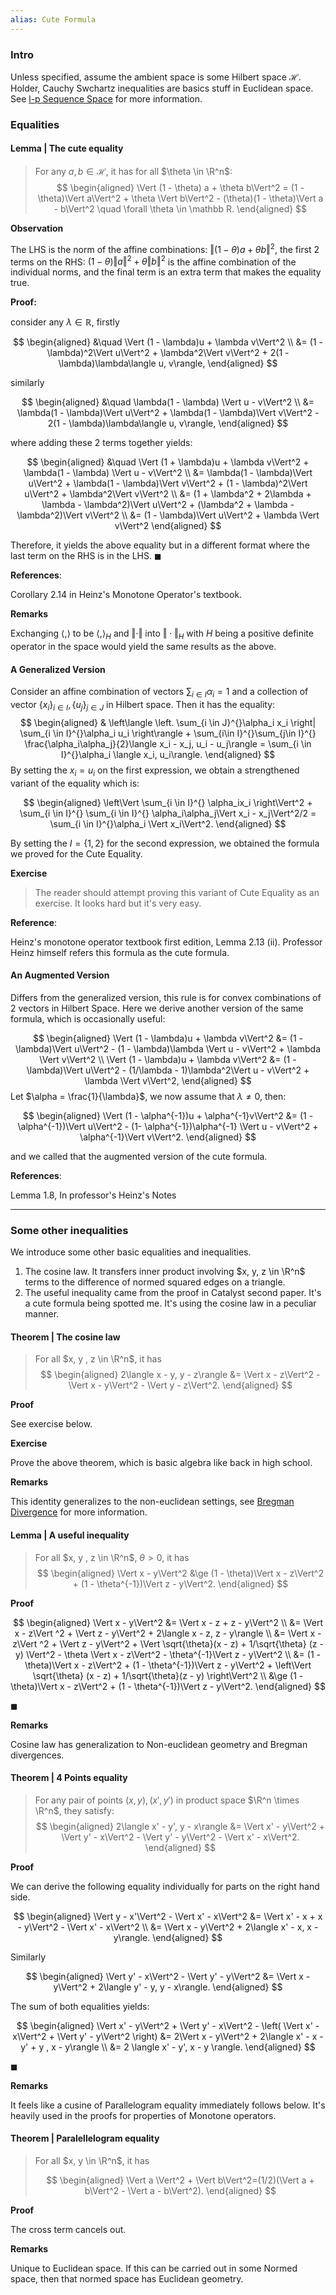 ```yaml
---
alias: Cute Formula
---
```

### **Intro**

Unless specified, assume the ambient space is some Hilbert space $\mathcal H$. 
Holder, Cauchy Swchartz inequalities are basics stuff in Euclidean space. 
See [l-p Sequence Space](../../MATH%20601%20Functional%20Analysis,%20Measure%20Theory/l-p%20Sequence%20Space.md) for more information. 



### **Equalities**

#### **Lemma | The cute equality**
> For any $a, b \in \mathcal H$, it has for all $\theta \in \R^n$: 
> $$
> \begin{aligned}
>     \Vert (1 - \theta) a + \theta b\Vert^2 = (1 - \theta)\Vert  a\Vert^2 + \theta \Vert b\Vert^2 - 
>     (\theta)(1 - \theta)\Vert a - b\Vert^2 \quad \forall \theta \in \mathbb R. 
> \end{aligned}
> $$


**Observation**

The LHS is the norm of the affine combinations: $\Vert (1 - \theta) a + \theta b\Vert^2$, the first 2 terms on the RHS: $(1 - \theta)\Vert  a\Vert^2 + \theta \Vert b\Vert^2$ is the affine combination of the individual norms, and the final term is an extra term that makes the equality true. 

**Proof:** 

consider any $\lambda \in \mathbb R$, firstly

$$
\begin{aligned}
    &\quad \Vert (1 - \lambda)u + \lambda v\Vert^2 
    \\
    &= 
    (1 - \lambda)^2\Vert u\Vert^2 + 
    \lambda^2\Vert v\Vert^2 + 2(1 - \lambda)\lambda\langle u, v\rangle, 
\end{aligned}
$$

similarly

$$
\begin{aligned}
    &\quad \lambda(1 - \lambda) \Vert u - v\Vert^2
    \\
    &= 
    \lambda(1 - \lambda)\Vert u\Vert^2 + 
    \lambda(1 - \lambda)\Vert v\Vert^2 - 
    2(1 - \lambda)\lambda\langle u, v\rangle, 
\end{aligned}
$$

where adding these 2 terms together yields: 

$$
\begin{aligned}
    &\quad 
    \Vert (1 + \lambda)u + \lambda v\Vert^2 + \lambda(1 - \lambda)
    \Vert u - v\Vert^2
    \\
    &= 
    \lambda(1 - \lambda)\Vert u\Vert^2 + 
    \lambda(1 - \lambda)\Vert v\Vert^2 
    + 
    (1 - \lambda)^2\Vert u\Vert^2 + 
    \lambda^2\Vert v\Vert^2
    \\
    &= 
    (1 + \lambda^2 + 2\lambda + \lambda - \lambda^2)\Vert u\Vert^2
    + 
    (\lambda^2 + \lambda - \lambda^2)\Vert v\Vert^2
    \\
    &= 
    (1 - \lambda)\Vert u\Vert^2 + \lambda \Vert v\Vert^2
\end{aligned}
$$

Therefore, it yields the above equality but in a different format where the last term on the RHS is in the LHS. $\blacksquare$

**References**: 

Corollary 2.14 in Heinz's Monotone Operator's textbook. 

**Remarks**

Exchanging $\langle ,\rangle$ to be $\langle ,\rangle_H$ and $\Vert \cdot\Vert$ into $\Vert \cdot\Vert_H$ with $H$ being a positive definite operator in the space would yield the same results as the above. 


#### **A Generalized Version**

Consider an affine combination of vectors $\sum_{i\in I} \alpha_i = 1$ and a collection of vector $\{x_i\}_{i \in I}, \{u_j\}_{j \in J}$ in Hilbert space. 
Then it has the equality: 
$$
\begin{aligned}
    &
    \left\langle 
        \left.
        \sum_{i \in J}^{}\alpha_i x_i
        \right|
        \sum_{i \in I}^{}\alpha_i u_i
    \right\rangle +
    \sum_{i\in I}^{}\sum_{j\in I}^{}
        \frac{\alpha_i\alpha_j}{2}\langle x_i - x_j, u_i - u_j\rangle
    = 
    \sum_{i \in I}^{}\alpha_i \langle x_i, u_i\rangle. 
\end{aligned}
$$
By setting the $x_i = u_i$ on the first expression, we obtain a strengthened variant of the equality which is: 

$$
\begin{aligned}
    \left\Vert \sum_{i \in I}^{}
        \alpha_ix_i
    \right\Vert^2
    + 
    \sum_{i \in I}^{}
        \sum_{i \in I}^{}
            \alpha_i\alpha_j\Vert x_i - x_j\Vert^2/2
    = 
    \sum_{i \in I}^{}\alpha_i \Vert x_i\Vert^2.
\end{aligned}
$$


By setting the $I = \{1, 2\}$ for the second expression, we obtained the formula we proved for the Cute Equality. 

**Exercise**
> The reader should attempt proving this variant of Cute Equality as an exercise. 
> It looks hard but it's very easy. 


**Reference**:

Heinz's monotone operator textbook first edition, Lemma 2.13 (ii). Professor Heinz himself refers this formula as the cute formula. 

#### **An Augmented Version**

Differs from the generalized version, this rule is for convex combinations of 2 vectors in Hilbert Space. 
Here we derive another version of the same formula, which is occasionally useful: 

$$
\begin{aligned}
    \Vert (1 - \lambda)u + \lambda v\Vert^2 
    &= 
    (1 - \lambda)\Vert u\Vert^2 - (1 - \lambda)\lambda \Vert u - v\Vert^2 + \lambda \Vert v\Vert^2
    \\
    \Vert (1 - \lambda)u + \lambda v\Vert^2 
    &= 
    (1 - \lambda)\Vert u\Vert^2 - (1/\lambda - 1)\lambda^2\Vert u - v\Vert^2 + \lambda \Vert v\Vert^2, 
\end{aligned}
$$
Let $\alpha = \frac{1}{\lambda}$, we now assume that $\lambda \neq 0$, then: 

$$
\begin{aligned}
    \Vert (1 - \alpha^{-1})u + \alpha^{-1}v\Vert^2 &= 
    (1 - \alpha^{-1})\Vert u\Vert^2 - (1- \alpha^{-1})\alpha^{-1}
    \Vert u - v\Vert^2 + \alpha^{-1}\Vert v\Vert^2. 
\end{aligned}
$$

and we called that the augmented version of the cute formula.


**References**: 

Lemma 1.8, In professor's Heinz's Notes



---
### **Some other inequalities**

We introduce some other basic equalities and inequalities. 

1. The cosine law. It transfers inner product involving $x, y, z \in \R^n$ terms to the difference of normed squared edges on a triangle. 
2. The useful inequality came from the proof in Catalyst second paper. It's a cute formula being spotted me. It's using the cosine law in a peculiar manner. 

#### **Theorem | The cosine law**
> For all $x, y , z \in \R^n$, it has 
> $$
> \begin{aligned}
>     2\langle x - y, y - z\rangle &= 
>     \Vert x - z\Vert^2 - \Vert x - y\Vert^2 - \Vert y - z\Vert^2. 
> \end{aligned}
> $$

**Proof**

See exercise below. 

**Exercise**

Prove the above theorem, which is basic algebra like back in high school.

**Remarks**

This identity generalizes to the non-euclidean settings, see [Bregman Divergence](../Bregman%20Divergence.md) for more information. 

#### **Lemma | A useful inequality**
> For all $x, y , z \in \R^n$, $\theta > 0$, it has 
> $$
> \begin{aligned}
>     \Vert x - y\Vert^2 &\ge 
>     (1 - \theta)\Vert x - z\Vert^2 + (1 - \theta^{-1})\Vert z - y\Vert^2. 
> \end{aligned}
> $$

**Proof**

$$
\begin{aligned}
    \Vert x - y\Vert^2 
    &= \Vert x - z + z - y\Vert^2
    \\
    &= \Vert x - z\Vert ^2 + \Vert z - y\Vert^2 + 2\langle x - z, z - y\rangle
    \\
    &= \Vert x - z\Vert ^2 + \Vert z - y\Vert^2 + 
    \Vert 
        \sqrt{\theta}(x - z) + 1/\sqrt{\theta} (z - y)
    \Vert^2
    - \theta \Vert x - z\Vert^2 - \theta^{-1}\Vert z - y\Vert^2
    \\
    &= 
    (1 - \theta)\Vert x - z\Vert^2 + (1 - \theta^{-1})\Vert z - y\Vert^2
    + \left\Vert 
        \sqrt{\theta} (x - z) + 1/\sqrt{\theta}(z - y)
    \right\Vert^2
    \\
    &\ge 
    (1 - \theta)\Vert x - z\Vert^2 + (1 - \theta^{-1})\Vert z - y\Vert^2. 
\end{aligned}
$$

$\blacksquare$

**Remarks**

Cosine law has generalization to Non-euclidean geometry and Bregman divergences. 


#### **Theorem | 4 Points equality**
> For any pair of points $(x, y), (x', y')$ in product space $\R^n \times \R^n$, they satisfy: 
> $$
> \begin{aligned}
>     2\langle x' - y', y - x\rangle
>     &= 
>     \Vert x' - y\Vert^2 + \Vert y' - x\Vert^2
>     - \Vert y' - y\Vert^2 - \Vert x' - x\Vert^2. 
> \end{aligned}
> $$

**Proof**

We can derive the following equality individually for parts on the right hand side. 

$$
\begin{aligned}
    \Vert y - x'\Vert^2 - \Vert x' - x\Vert^2
    &= 
    \Vert x' - x + x - y\Vert^2 - \Vert x' - x\Vert^2
    \\
    &= \Vert x - y\Vert^2 + 2\langle x' - x, x - y\rangle. 
\end{aligned}
$$

Similarly

$$
\begin{aligned}
    \Vert y' - x\Vert^2 - \Vert y' - y\Vert^2
    &= \Vert x - y\Vert^2 + 2\langle y' - y, y - x\rangle. 
\end{aligned}
$$

The sum of both equalities yields: 

$$
\begin{aligned}
    \Vert x' - y\Vert^2 + \Vert y' - x\Vert^2
    - 
    \left(
        \Vert x' - x\Vert^2 + \Vert y' - y\Vert^2
    \right) &= 
    2\Vert x - y\Vert^2
    + 2\langle x' - x - y' + y , x - y\rangle
    \\
    &=  2 \langle x' - y', x - y \rangle. 
\end{aligned}
$$

$\blacksquare$

**Remarks**

It feels like a cusine of Parallelogram equality immediately follows below. 
It's heavily used in the proofs for properties of Monotone operators. 


#### **Theorem | Paralellelogram equality**
> For all $x, y \in \R^n$, it has 
>
> $$
> \begin{aligned}
>   \Vert a \Vert^2 + \Vert b\Vert^2=(1/2)(\Vert a + b\Vert^2 - \Vert a - b\Vert^2). 
> \end{aligned}
> $$

**Proof**

The cross term cancels out. 

**Remarks**

Unique to Euclidean space. 
If this can be carried out in some Normed space, then that normed space has Euclidean geometry. 